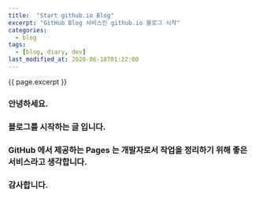```yaml
---
title:  "Start github.io Blog"
excerpt: "GitHub Blog 서비스인 github.io 블로그 시작"
categories:
  - blog
tags:
  - [blog, diary, dev]
last_modified_at: 2020-06-18T01:22:00
---
```

<!-- GitHub Blog 서비스인 github.io 블로그를 시작합니다. -->
{{ page.excerpt }}  

### 안녕하세요. 

### 블로그를 시작하는 글 입니다.

### GitHub 에서 제공하는 Pages 는 개발자로서 작업을 정리하기 위해 좋은 서비스라고 생각합니다.

### 감사합니다.

